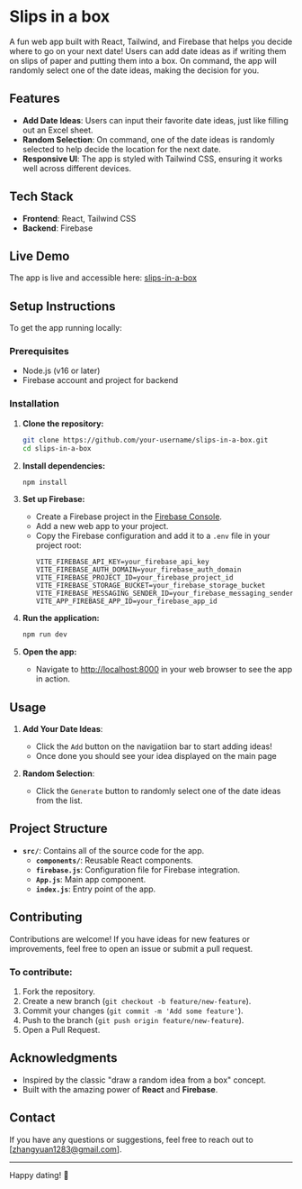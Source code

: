# Slips in a box

A fun web app built with React, Tailwind, and Firebase that helps you decide where to go on your next date! Users can add date ideas as if writing them on slips of paper and putting them into a box. On command, the app will randomly select one of the date ideas, making the decision for you.

## Features

- **Add Date Ideas**: Users can input their favorite date ideas, just like filling out an Excel sheet.
- **Random Selection**: On command, one of the date ideas is randomly selected to help decide the location for the next date.
- **Responsive UI**: The app is styled with Tailwind CSS, ensuring it works well across different devices.

## Tech Stack

- **Frontend**: React, Tailwind CSS
- **Backend**: Firebase

## Live Demo

The app is live and accessible here: [slips-in-a-box](https://670cfc5a2b43df0008230c79--boxofslips.netlify.app/)

## Setup Instructions

To get the app running locally:

### Prerequisites

- Node.js (v16 or later)
- Firebase account and project for backend

### Installation

1. **Clone the repository:**
    ```bash
    git clone https://github.com/your-username/slips-in-a-box.git
    cd slips-in-a-box
    ```

2. **Install dependencies:**
    ```bash
    npm install
    ```

3. **Set up Firebase:**
   - Create a Firebase project in the [Firebase Console](https://console.firebase.google.com/).
   - Add a new web app to your project.
   - Copy the Firebase configuration and add it to a `.env` file in your project root:
     ```env
     VITE_FIREBASE_API_KEY=your_firebase_api_key
     VITE_FIREBASE_AUTH_DOMAIN=your_firebase_auth_domain
     VITE_FIREBASE_PROJECT_ID=your_firebase_project_id
     VITE_FIREBASE_STORAGE_BUCKET=your_firebase_storage_bucket
     VITE_FIREBASE_MESSAGING_SENDER_ID=your_firebase_messaging_sender_id
     VITE_APP_FIREBASE_APP_ID=your_firebase_app_id
     ```

4. **Run the application:**
    ```bash
    npm run dev
    ```

5. **Open the app:**
   - Navigate to [http://localhost:8000](http://localhost:8000) in your web browser to see the app in action.

## Usage

1. **Add Your Date Ideas**:
   - Click the `Add` button on the navigatiion bar to start adding ideas!
   - Once done you should see your idea displayed on the main page

2. **Random Selection**:
   - Click the `Generate` button to randomly select one of the date ideas from the list.

## Project Structure

- **`src/`**: Contains all of the source code for the app.
  - **`components/`**: Reusable React components.
  - **`firebase.js`**: Configuration file for Firebase integration.
  - **`App.js`**: Main app component.
  - **`index.js`**: Entry point of the app.

## Contributing

Contributions are welcome! If you have ideas for new features or improvements, feel free to open an issue or submit a pull request.

### To contribute:

1. Fork the repository.
2. Create a new branch (`git checkout -b feature/new-feature`).
3. Commit your changes (`git commit -m 'Add some feature'`).
4. Push to the branch (`git push origin feature/new-feature`).
5. Open a Pull Request.

## Acknowledgments

- Inspired by the classic "draw a random idea from a box" concept.
- Built with the amazing power of **React** and **Firebase**.

## Contact

If you have any questions or suggestions, feel free to reach out to [zhangyuan1283@gmail.com].

---

Happy dating! 🎉
